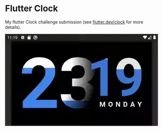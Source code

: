 # Flutter Clock

My flutter Clock challenge submission (see [flutter.dev/clock](https://flutter.dev/clock) for more details).

![Screenshot](digital_clock/animation_dark_24.gif)
